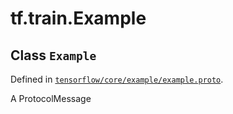 <div itemscope itemtype="http://developers.google.com/ReferenceObject">
<meta itemprop="name" content="tf.train.Example" />
<meta itemprop="path" content="Stable" />
</div>

# tf.train.Example

## Class `Example`





Defined in [`tensorflow/core/example/example.proto`](/code/stable/tensorflow/core/example/example.proto).

A ProtocolMessage

